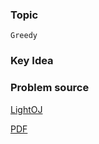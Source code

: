 
### Topic

    Greedy


### Key Idea



### Problem source

[LightOJ](http://lightoj.com/volume_showproblem.php?problem=1198)

[PDF](http://lightoj.com/volume_showproblem.php?problem=1198&language=english&type=pdf)

